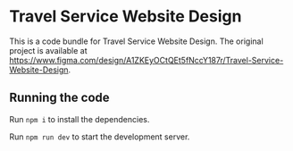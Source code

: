 
  # Travel Service Website Design

  This is a code bundle for Travel Service Website Design. The original project is available at https://www.figma.com/design/A1ZKEyOCtQEt5fNccY187r/Travel-Service-Website-Design.

  ## Running the code

  Run `npm i` to install the dependencies.

  Run `npm run dev` to start the development server.
  